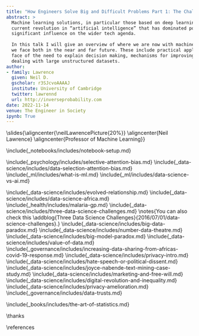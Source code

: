 ```yaml
---
title: "How Engineers Solve Big and Difficult Problems Part 1: The Challenges/Opportunities Presented to Engineers by AI/ML"
abstract: >
  Machine learning solutions, in particular those based on deep learning methods, form an underpinning of the 
  current revolution in “artificial intelligence” that has dominated popular press headlines and is having a 
  significant influence on the wider tech agenda.
  
  In this talk I will give an overview of where we are now with machine learning solutions, and what challenges 
  we face both in the near and far future. These include practical application of existing algorithms in the 
  face of the need to explain decision making, mechanisms for improving the quality and availability of data, 
  dealing with large unstructured datasets.
author:
- family: Lawrence
  given: Neil D.
  gscholar: r3SJcvoAAAAJ
  institute: University of Cambridge
  twitter: lawrennd
  url: http://inverseprobability.com
date: 2022-11-14
venue: The Engineer in Society
ipynb: True
---
```


\slides{\aligncenter{\neilLawrencePicture{20%}}
\aligncenter{Neil Lawrence}
\aligncenter{Professor of Machine Learning}}

\include{_notebooks/includes/notebook-setup.md}

\include{_psychology/includes/selective-attention-bias.md}
\include{_data-science/includes/data-selection-attention-bias.md}
\include{_ml/includes/what-is-ml.md}
\include{_ml/includes/data-science-vs-ai.md}

\include{_data-science/includes/evolved-relationship.md}
\include{_data-science/includes/data-science-africa.md}
\include{_health/includes/malaria-gp.md}
\include{_data-science/includes/three-data-science-challenges.md}
\notes{You can also check this \addblog{Three Data Science Challenges}{2016/07/01/data-science-challenges}.}
\include{_data-science/includes/big-data-paradox.md}
\include{_data-science/includes/number-data-theatre.md}
\include{_data-science/includes/big-model-paradox.md}
\include{_data-science/includes/value-of-data.md}
\include{_governance/includes/increasing-data-sharing-from-africas-covid-19-response.md}
\include{_data-science/includes/privacy-intro.md}
\include{_data-science/includes/hate-speech-or-political-dissent.md}
\include{_data-science/includes/joyce-nabende-text-mining-case-study.md}
\include{_data-science/includes/marketing-and-free-will.md}
\include{_data-science/includes/digital-revolution-and-inequality.md}
\include{_data-science/includes/privacy-amelioration.md}
\include{_governance/includes/data-trusts.md}

\include{_books/includes/the-art-of-statistics.md}




\thanks

\references

